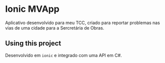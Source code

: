 Ionic MVApp
===========

Aplicativo desenvolvido para meu TCC, criado para reportar problemas nas vias de uma cidade para a Sercretária de Obras.

## Using this project

Desenvolvido em `ionic` e integrado com uma API em C#.
